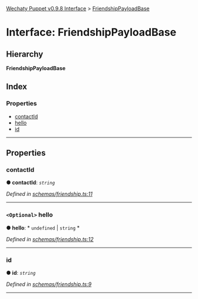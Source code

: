 [Wechaty Puppet v0.9.8 Interface](../README.md) > [FriendshipPayloadBase](../interfaces/friendshippayloadbase.md)

# Interface: FriendshipPayloadBase

## Hierarchy

**FriendshipPayloadBase**

## Index

### Properties

* [contactId](friendshippayloadbase.md#contactid)
* [hello](friendshippayloadbase.md#hello)
* [id](friendshippayloadbase.md#id)

---

## Properties

<a id="contactid"></a>

###  contactId

**● contactId**: *`string`*

*Defined in [schemas/friendship.ts:11](https://github.com/Chatie/wechaty-puppet/blob/e056248/src/schemas/friendship.ts#L11)*

___
<a id="hello"></a>

### `<Optional>` hello

**● hello**: * `undefined` &#124; `string`
*

*Defined in [schemas/friendship.ts:12](https://github.com/Chatie/wechaty-puppet/blob/e056248/src/schemas/friendship.ts#L12)*

___
<a id="id"></a>

###  id

**● id**: *`string`*

*Defined in [schemas/friendship.ts:9](https://github.com/Chatie/wechaty-puppet/blob/e056248/src/schemas/friendship.ts#L9)*

___


